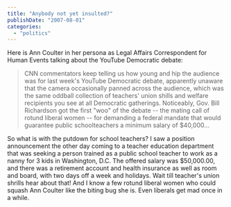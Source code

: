 ```yaml
---
title: "Anybody not yet insulted?"
publishDate: "2007-08-01"
categories: 
  - "politics"
---
```


Here is Ann Coulter in her persona as Legal Affairs Correspondent for Human Events talking about the YouTube Democratic debate:

> CNN commentators keep telling us how young and hip the audience was for last week's YouTube Democratic debate, apparently unaware that the camera occasionally panned across the audience, which was the same oddball collection of teachers' union shills and welfare recipients you see at all Democratic gatherings. Noticeably, Gov. Bill Richardson got the first "woo" of the debate -- the mating call of rotund liberal women -- for demanding a federal mandate that would guarantee public schoolteachers a minimum salary of $40,000...

So what is with the putdown for school teachers? I saw a position announcement the other day coming to a teacher education department that was seeking a person trained as a public school teacher to work as a nanny for 3 kids in Washington, D.C. The offered salary was $50,000.00, and there was a retirement account and health insurance as well as room and board, with two days off a week and holidays. Wait till teacher's union shrills hear about that! And I know a few rotund liberal women who could squash Ann Coulter like the biting bug she is. Even liberals get mad once in a while.
